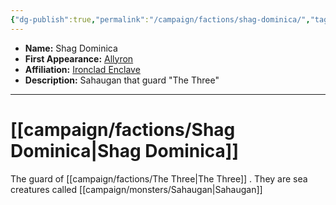 ```yaml
---
{"dg-publish":true,"permalink":"/campaign/factions/shag-dominica/","tags":["faction"],"noteIcon":"","created":"2025-10-26T08:30:00.442-07:00","updated":"2025-10-27T16:33:59.562-07:00"}
---
```



<p><span><ul>
<li dir="auto"><strong>Name:</strong> Shag Dominica</li>
<li dir="auto"><strong>First Appearance:</strong> <a data-tooltip-position="top" aria-label="campaign/locations/Allyron.md" data-href="campaign/locations/Allyron.md" href="campaign/locations/Allyron.md" class="internal-link" target="_blank" rel="noopener nofollow">Allyron</a></li>
<li dir="auto"><strong>Affiliation:</strong> <a data-tooltip-position="top" aria-label="campaign/factions/Ironclad Enclave.md" data-href="campaign/factions/Ironclad Enclave.md" href="campaign/factions/Ironclad Enclave.md" class="internal-link" target="_blank" rel="noopener nofollow">Ironclad Enclave</a></li>
<li dir="auto"><strong>Description:</strong> Sahaugan that guard "The Three"</li>
</ul></span></p>

---

# [[campaign/factions/Shag Dominica\|Shag Dominica]]
The guard of [[campaign/factions/The Three\|The Three]] . They are sea creatures called [[campaign/monsters/Sahaugan\|Sahaugan]] 